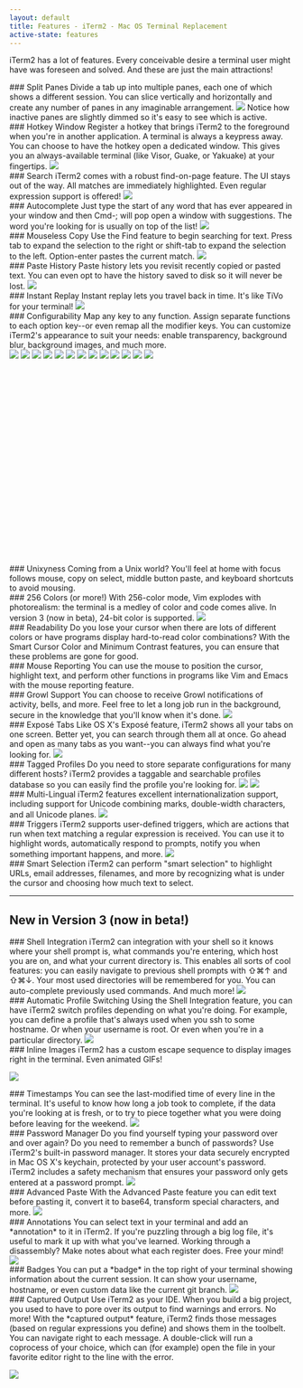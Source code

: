 ```yaml
---
layout: default
title: Features - iTerm2 - Mac OS Terminal Replacement
active-state: features
---
```

iTerm2 has a lot of features. Every conceivable desire a terminal user might have was foreseen and solved. And these are just the main attractions!

<section class="feature-block">
### Split Panes
Divide a tab up into multiple panes, each one of which shows a different session. You can slice vertically and horizontally and create any number of panes in any imaginable arrangement. 
<a href="img/screenshots/split_panes_full.png" target="_blank"><img src="img/screenshots/split_panes.png"></a>
Notice how inactive panes are slightly dimmed so it's easy to see which is active.

</section>
<section class="feature-block">
### Hotkey Window
Register a hotkey that brings iTerm2 to the foreground when you're in another application. A terminal is always a keypress away. You can choose to have the hotkey open a dedicated window. This gives you an always-available terminal (like Visor, Guake, or Yakuake) at your fingertips. 
<a href="img/screenshots/hotkeywindow_full.png" target="_blank"><img src="img/screenshots/hotkeywindow.png"></a>

</section>
<section class="feature-block">
### Search
iTerm2 comes with a robust find-on-page feature. The UI stays out of the way. All matches are immediately highlighted. Even regular expression support is offered! 
<a href="img/screenshots/search.png" target="_blank"><img src="img/screenshots/search.png"></a>

</section>
<section class="feature-block">
### Autocomplete
Just type the start of any word that has ever appeared in your window and then Cmd-; will pop open a window with suggestions. The word you're looking for is usually on top of the list! 
<a href="img/screenshots/autocomplete.png" target="_blank"><img src="img/screenshots/autocomplete.png"></a>

</section>
<section class="feature-block">
### Mouseless Copy
Use the Find feature to begin searching for text. Press tab to expand the selection to the right or shift-tab to expand the selection to the left. Option-enter pastes the current match.
<a href="img/screenshots/mouselesscopy.gif" target="_blank"><img src="img/screenshots/mouselesscopy.gif"></a>

</section>
<section class="feature-block">
### Paste History
Paste history lets you revisit recently copied or pasted text. You can even opt to have the history saved to disk so it will never be lost.
<a href="img/screenshots/pastehistory.png" target="_blank"><img src="img/screenshots/pastehistory.png"></a>

</section>
<section class="feature-block">
### Instant Replay
Instant replay lets you travel back in time. It's like TiVo for your terminal! 
<a href="img/screenshots/instantreplay.gif" target="_blank"><img src="img/screenshots/instantreplay.gif"></a>

</section>
<section>
### Configurability
Map any key to any function. Assign separate functions to each option key--or even remap all the modifier keys. You can customize iTerm2's appearance to suit your needs: enable transparency, background blur, background images, and much more. 
<div style="overflow-x:scroll; overflow-y: hidden; height: 379px;">
<div style="width: 7800px; height: 379px; white-space: nowrap">
<a href="img/screenshots/v2-screen-shots/general.png" target="_blank"><img src="img/screenshots/v2-screen-shots/general.jpg"></a>
<a href="img/screenshots/v2-screen-shots/appearance.png" target="_blank"><img src="img/screenshots/v2-screen-shots/appearance.jpg"></a>
<a href="img/screenshots/v2-screen-shots/profiles_general.png" target="_blank"><img src="img/screenshots/v2-screen-shots/profiles_general.jpg"></a>
<a href="img/screenshots/v2-screen-shots/profiles_colors.png" target="_blank"><img src="img/screenshots/v2-screen-shots/profiles_colors.jpg"></a>
<a href="img/screenshots/v2-screen-shots/profiles_text.png" target="_blank"><img src="img/screenshots/v2-screen-shots/profiles_text.jpg"></a>
<a href="img/screenshots/v2-screen-shots/profiles_window.png" target="_blank"><img src="img/screenshots/v2-screen-shots/profiles_window.jpg"></a>
<a href="img/screenshots/v2-screen-shots/profiles_terminal.png" target="_blank"><img src="img/screenshots/v2-screen-shots/profiles_terminal.jpg"></a>
<a href="img/screenshots/v2-screen-shots/profiles_session.png" target="_blank"><img src="img/screenshots/v2-screen-shots/profiles_session.jpg"></a>
<a href="img/screenshots/v2-screen-shots/profiles_keys.png" target="_blank"><img src="img/screenshots/v2-screen-shots/profiles_keys.jpg"></a>
<a href="img/screenshots/v2-screen-shots/profiles_advanced.png" target="_blank"><img src="img/screenshots/v2-screen-shots/profiles_advanced.jpg"></a>
<a href="img/screenshots/v2-screen-shots/profiles_keys.jpg" target="_blank"><img src="img/screenshots/v2-screen-shots/keys.jpg"></a>
<a href="img/screenshots/v2-screen-shots/profiles_pointer.png" target="_blank"><img src="img/screenshots/v2-screen-shots/pointer.jpg"></a>
<a href="img/screenshots/v2-screen-shots/profiles_arrangements.png" target="_blank"><img src="img/screenshots/v2-screen-shots/savedarrangements.jpg"></a>
</div>
</div>

</section>
<section class="feature-block">
### Unixyness
Coming from a Unix world? You'll feel at home with focus follows mouse, copy on select, middle button paste, and keyboard shortcuts to avoid mousing.

</section>
<section class="feature-block">
### 256 Colors (or more!)
With 256-color mode, Vim explodes with photorealism: the terminal is a medley of color and code comes alive. In version 3 (now in beta), 24-bit color is supported.
<a href="img/screenshots/256colors.png" target="_blank"><img src="img/screenshots/256colors.png"></a>

</section>
<section class="feature-block">
### Readability
Do you lose your cursor when there are lots of different colors or have programs display hard-to-read color combinations? With the Smart Cursor Color and Minimum Contrast features, you can ensure that these problems are gone for good.

</section>
<section class="feature-block">
### Mouse Reporting
You can use the mouse to position the cursor, highlight text, and perform other functions in programs like Vim and Emacs with the mouse reporting feature.

</section>
<section class="feature-block">
### Growl Support
You can choose to receive Growl notifications of activity, bells, and more. Feel free to let a long job run in the background, secure in the knowledge that you'll know when it's done.
<a href="img/screenshots/growl.png" target="_blank"><img src="img/screenshots/growl.png"></a>

</section>
<section class="feature-block">
### Exposé Tabs
Like OS X's Exposé feature, iTerm2 shows all your tabs on one screen. Better yet, you can search through them all at once. Go ahead and open as many tabs as you want--you can always find what you're looking for. 
<a href="img/screenshots/expose_full.jpg" target="_blank"><img src="img/screenshots/expose.png"></a>

</section>
<section class="feature-block">
### Tagged Profiles
Do you need to store separate configurations for many different hosts? iTerm2 provides a taggable and searchable profiles database so you can easily find the profile you're looking for.
<a href="img/screenshots/profiles1_full.png" target="_blank"><img src="img/screenshots/profiles1.png"></a>
<a href="img/screenshots/profiles2_full.png" target="_blank"><img src="img/screenshots/profiles2.png"></a>

</section>
<section class="feature-block">
### Multi-Lingual
iTerm2 features excellent internationalization support, including support for Unicode combining marks, double-width characters, and all Unicode planes.
<a href="img/screenshots/utf8.png" target="_blank"><img src="img/screenshots/utf8.png"></a>

</section>
<section class="feature-block">
### Triggers
iTerm2 supports user-defined triggers, which are actions that run when text matching a regular expression is received. You can use it to highlight words, automatically respond to prompts, notify you when something important happens, and more. 
<a href="img/screenshots/v2-screen-shots/triggers_full.png" target="_blank"><img src="img/screenshots/v2-screen-shots/triggers.png"></a>

</section>
<section class="feature-block">
### Smart Selection
iTerm2 can perform "smart selection" to highlight URLs, email addresses, filenames, and more by recognizing what is under the cursor and choosing how much text to select. 

</section>

<hr>

## New in Version 3 (now in beta!)

<section class="feature-block">
### Shell Integration
iTerm2 can integration with your shell so it knows where your shell prompt is, what commands you're entering, which host you are on, and what your current directory is. This enables all sorts of cool features: you can easily navigate to previous shell prompts with &#8679;&#8984;&uarr; and &#8679;&#8984;&darr;. Your most used directories will be remembered for you. You can auto-complete previously used commands. And much more!
<a href="img/screenshots/v3-screen-shots/iterm2-shell-integration-navigation-demo.mov" target="_blank"><img src="img/screenshots/v3-screen-shots/iterm2-shell-integration-navigation-demo.gif"></a>
</section>

<section class="feature-block">
### Automatic Profile Switching
Using the Shell Integration feature, you can have iTerm2 switch profiles depending on what you're doing. For example, you can define a profile that's always used when you ssh to some hostname. Or when your username is root. Or even when you're in a particular directory.
<a href="img/screenshots/v3-screen-shots/iterm2-automatic-profile-switching.mov" target="_blank">
<img src="img/screenshots/v3-screen-shots/iterm2-automatic-profile-switching.gif"></a>
</section>

<section class="feature-block">
### Inline Images
iTerm2 has a custom escape sequence to display images right in the terminal. Even animated GIFs!

<a href="img/screenshots/v3-screen-shots/iterm2-inline-images-demo.mov" target="_blank"><img src="img/screenshots/v3-screen-shots/iterm2-inline-images-demo.gif"></a>
</section>

<section class="feature-block">
### Timestamps
You can see the last-modified time of every line in the terminal. It's useful to know how long a job took to complete, if the data you're looking at is fresh, or to try to piece together what you were doing before leaving for the weekend.

<img src="img/screenshots/v3-screen-shots/iterm2-timestamps.png" class="linkless-image">
</section>

<section class="feature-block">
### Password Manager
Do you find yourself typing your password over and over again? Do you need to remember a bunch of passwords? Use iTerm2's built-in password manager. It stores your data securely encrypted in Mac OS X's keychain, protected by your user account's password. iTerm2 includes a safety mechanism that ensures your password only gets entered at a password prompt.

<img src="img/screenshots/v3-screen-shots/iterm2-password-manager.png" class="linkless-image">
</section>

<section class="feature-block">
### Advanced Paste
With the Advanced Paste feature you can edit text before pasting it, convert it to base64, transform special characters, and more.

<img src="img/screenshots/v3-screen-shots/iterm2-advanced-paste.png" class="linkless-image">
</section>

<section class="feature-block">
### Annotations
You can select text in your terminal and add an *annotation* to it in iTerm2. If you're puzzling through a big log file, it's useful to mark it up with what you've learned. Working through a disassembly? Make notes about what each register does. Free your mind!

<img src="img/screenshots/v3-screen-shots/iterm2-annotations.png" class="linkless-image">
</section>

<section class="feature-block">
### Badges
You can put a *badge* in the top right of your terminal showing information about the current session. It can show your username, hostname, or even custom data like the current git branch.

<img src="img/screenshots/v3-screen-shots/iterm2-badges.png" class="linkless-image">
</section>

<section class="feature-block">
### Captured Output
Use iTerm2 as your IDE. When you build a big project, you used to have to pore over its output to find warnings and errors. No more! With the *captured output* feature, iTerm2 finds those messages (based on regular expressions you define) and shows them in the toolbelt. You can navigate right to each message. A double-click will run a coprocess of your choice, which can (for example) open the file in your favorite editor right to the line with the error.

<a href="img/screenshots/v3-screen-shots/iterm2-captured-output.mov" target="_blank"><img src="img/screenshots/v3-screen-shots/iterm2-captured-output.gif"></a>
</section>


